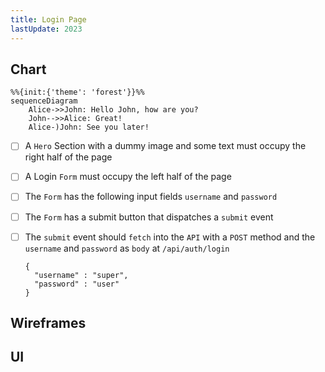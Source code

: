 ```yaml
---
title: Login Page
lastUpdate: 2023
---
```


## Chart

```mermaid
%%{init:{'theme': 'forest'}}%%
sequenceDiagram
    Alice->>John: Hello John, how are you?
    John-->>Alice: Great!
    Alice-)John: See you later!
```

- [ ] A `Hero` Section with a dummy image and some text must occupy the right half of the page
- [ ] A Login `Form` must occupy the left half of the page
- [ ] The `Form` has the following input fields `username` and `password`
- [ ] The `Form` has a submit button that dispatches a `submit` event
- [ ] The `submit` event should `fetch` into the `API` with a `POST` method
      and the `username` and `password` as `body` at `/api/auth/login`

      {
        "username" : "super",
        "password" : "user"
      }

## Wireframes

## UI
